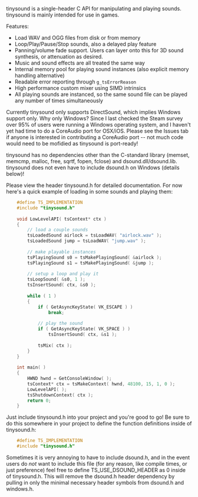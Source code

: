 tinysound is a single-header C API for manipulating and playing sounds. tinysound is mainly intended for use in games.

Features:
- Load WAV and OGG files from disk or from memory
- Loop/Play/Pause/Stop sounds, also a delayed play feature
- Panning/volume fade support. Users can layer onto this for 3D sound synthesis, or attenuation as desired.
- Music and sound effects are all treated the same way
- Internal memory pool for playing sound instances (also explicit memory handling alternative)
- Readable error reporting through `g_tsErrorReason`
- High performance custom mixer using SIMD intrinsics
- All playing sounds are instanced, so the same sound file can be played any number of times simultaneously

Currently tinysound only supports DirectSound, which implies Windows support only. Why only Windows? Since I last checked the Steam survey over 95% of users were running a Windows operating system, and I haven't yet had time to do a CoreAudio port for OSX/iOS. Please see the Issues tab if anyone is interested in contributing a CoreAudio port -- not much code would need to be mofidied as tinysound is port-ready!

tinysound has no dependencies other than the C-standard library (memset, memcmp, malloc, free, sqrtf, fopen, fclose) and dsound.dll/dsound.lib. tinysound does not even have to include dsound.h on Windows (details below)!

Please view the header tinysound.h for detailed documentation. For now here's a quick example of loading in some sounds and playing them:

```c++
    #define TS_IMPLEMENTATION
    #include "tinysound.h"
    
    void LowLevelAPI( tsContext* ctx )
    {
        // load a couple sounds
        tsLoadedSound airlock = tsLoadWAV( "airlock.wav" );
        tsLoadedSound jump = tsLoadWAV( "jump.wav" );
    
        // make playable instances
        tsPlayingSound s0 = tsMakePlayingSound( &airlock );
        tsPlayingSound s1 = tsMakePlayingSound( &jump );
    
        // setup a loop and play it
        tsLoopSound( &s0, 1 );
        tsInsertSound( ctx, &s0 );
    
        while ( 1 )
        {
            if ( GetAsyncKeyState( VK_ESCAPE ) )
                break;
    
            // play the sound
            if ( GetAsyncKeyState( VK_SPACE ) )
                tsInsertSound( ctx, &s1 );
    
            tsMix( ctx );
        }
    }
    
    int main( )
    {
        HWND hwnd = GetConsoleWindow( );
        tsContext* ctx = tsMakeContext( hwnd, 48100, 15, 1, 0 );
        LowLevelAPI( );
        tsShutdownContext( ctx );
        return 0;
    }
```

Just include tinysound.h into your project and you're good to go! Be sure to do this somewhere in your project to define the function definitions inside of tinysound.h:

```c++
    #define TS_IMPLEMENTATION
    #include "tinysound.h"
```

Sometimes it is very annoying to have to include dsound.h, and in the event users do *not* want to include this file (for any reason, like compile times, or just preference) feel free to define TS_USE_DSOUND_HEADER as 0 inside of tinysound.h. This will remove the dsound.h header dependency by pulling in only the minimal necessary header symbols from dsound.h and windows.h.
